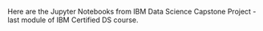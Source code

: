 Here are the Jupyter Notebooks from IBM Data Science Capstone Project - last module of IBM Certified DS course.
